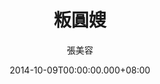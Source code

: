 ---
issue: 91
title: 粄圓嫂
author: 張美容
language: 海陸
date: 2014-10-09T00:00:00.000+08:00
topic: 人物
difficulty: 2
wikidata: Q98095915
wikidata_link: https://www.wikidata.org/wiki/Q98095915
---